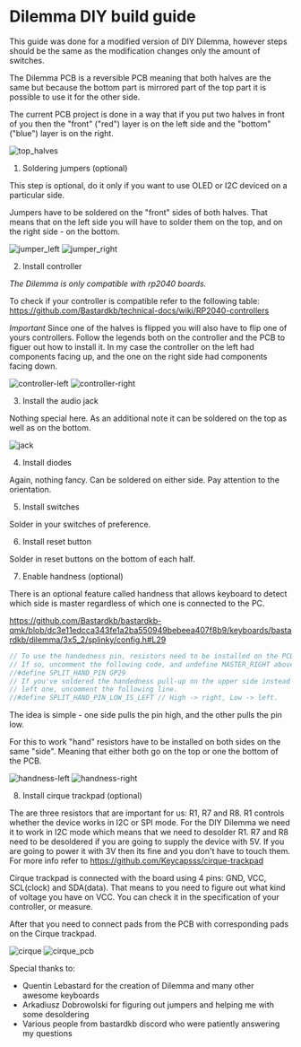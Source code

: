 # Dilemma DIY build guide

This guide was done for a modified version of DIY Dilemma, however steps should be the same as the modification changes only the amount of switches.

The Dilemma PCB is a reversible PCB meaning that both halves are the same but because the bottom part is mirrored part of the top part it is possible to use it for the other side.

The current PCB project is done in a way that if you put two halves in front of you then the "front" ("red") layer is on the left side and the "bottom" ("blue") layer is on the right.

![top_halves](./top-halves.jpg)

1. Soldering jumpers (optional)

This step is optional, do it only if you want to use OLED or I2C deviced on a particular side.

Jumpers have to be soldered on the "front" sides of both halves. That means that on the left side you will have to solder them on the top, and on the right side - on the bottom.

![jumper_left](./jumper-left.jpg)
![jumper_right](./jumper-right.jpg)

2. Install controller

_The Dilemma is only compatible with rp2040 boards._

To check if your controller is compatible refer to the following table: https://github.com/Bastardkb/technical-docs/wiki/RP2040-controllers

_Important_ Since one of the halves is flipped you will also have to flip one of yours controllers. Follow the legends both on the controller and the PCB to figuer out how to install it.
In my case the controller on the left had components facing up, and the one on the right side had components facing down.

![controller-left](./controller-left.jpg)
![controller-right](./controller-right.jpg)

3. Install the audio jack

Nothing special here. As an additional note it can be soldered on the top as well as on the bottom.

![jack](./jack.jpg)

4. Install diodes

Again, nothing fancy. Can be soldered on either side. Pay attention to the orientation.

5. Install switches

Solder in your switches of preference.

6. Install reset button

Solder in reset buttons on the bottom of each half.

7. Enable handness (optional)

There is an optional feature called handness that allows keyboard to detect which side is master regardless of which one is connected to the PC.

https://github.com/Bastardkb/bastardkb-qmk/blob/dc3e11edcca343fe1a2ba550949bebeea407f8b9/keyboards/bastardkb/dilemma/3x5_2/splinky/config.h#L29

```c
// To use the handedness pin, resistors need to be installed on the PCB.
// If so, uncomment the following code, and undefine MASTER_RIGHT above.
//#define SPLIT_HAND_PIN GP29
// If you've soldered the handedness pull-up on the upper side instead of the
// left one, uncomment the following line.
//#define SPLIT_HAND_PIN_LOW_IS_LEFT // High -> right, Low -> left.
```

The idea is simple - one side pulls the pin high, and the other pulls the pin low.

For this to work "hand" resistors have to be installed on both sides on the same "side". Meaning that either both go on the top or one the bottom of the PCB.

![handness-left](./handness-left.jpg)
![handness-right](./handness-right.jpg)

8. Install cirque trackpad (optional)

The are three resistors that are important for us: R1, R7 and R8. R1 controls whether the device works in I2C or SPI mode. For the DIY Dilemma we need it to work in I2C mode which means that we need to desolder R1.
R7 and R8 need to be desoldered if you are going to supply the device with 5V. If you are going to power it with 3V then its fine and you don't have to touch them. For more info refer to https://github.com/Keycapsss/cirque-trackpad

Cirque trackpad is connected with the board using 4 pins: GND, VCC, SCL(clock) and SDA(data). That means to you need to figure out what kind of voltage you have on VCC.
You can check it in the specification of your controller, or measure.

After that you need to connect pads from the PCB with corresponding pads on the Cirque trackpad.

![cirque](./cirque.jpg)
![cirque_pcb](./cirque-pcb.jpg)

Special thanks to:

- Quentin Lebastard for the creation of Dilemma and many other awesome keyboards
- Arkadiusz Dobrowolski for figuring out jumpers and helping me with some desoldering
- Various people from bastardkb discord who were patiently answering my questions
